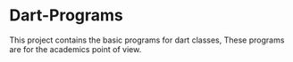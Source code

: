 # Dart-Programs
This project contains the basic programs for dart classes, These programs are for the academics point of view. 
